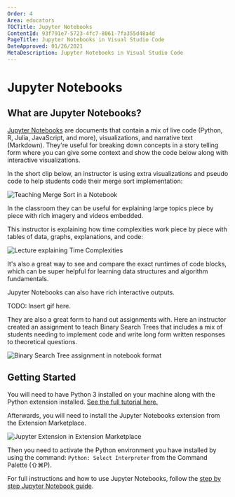 ```yaml
---
Order: 4
Area: educators
TOCTitle: Jupyter Notebooks
ContentId: 93f791e7-5723-4fc7-8061-7fa355d48a4d
PageTitle: Jupyter Notebooks in Visual Studio Code
DateApproved: 01/26/2021
MetaDescription: Jupyter Notebooks in Visual Studio Code
---
```


# Jupyter Notebooks

## What are Jupyter Notebooks?

[Jupyter Notebooks](https://jupyter-notebook-beginner-guide.readthedocs.io/en/latest/what_is_jupyter.html) are documents that contain a mix of live code (Python, R, Julia, JavaScript, and more), visualizations, and narrative text (Markdown). They're useful for breaking down concepts in a story telling form where you can give some context and show the code below along with interactive visualizations.

In the short clip below, an instructor is using extra visualizations and pseudo code to help students code their merge sort implementation:

![Teaching Merge Sort in a Notebook](images/notebooks/notebook_lesson_visual_md.gif)

In the classroom they can be useful for explaining large topics piece by piece with rich imagery and videos embedded.

This instructor is explaining how time complexities work piece by piece with tables of data, graphs, explanations, and code:

![Lecture explaining Time Complexities](images/notebooks/notebook_runtime_lecture.gif)

It's also a great way to see and compare the exact runtimes of code blocks, which can be super helpful for learning data structures and algorithm fundamentals.


Jupyter Notebooks can also have rich interactive outputs.

TODO: Insert gif here.

They are also a great form to hand out assignments with. Here an instructor created an assignment to teach Binary Search Trees that includes a mix of students needing to implement code and write long form written responses to theoretical questions.

![Binary Search Tree assignment in notebook format](images/notebooks/notebook_assignment.gif)

## Getting Started

You will need to have Python 3 installed on your machine along with the Python extension installed. [See the full tutorial here.](https://code.visualstudio.com/docs/python/python-tutorial)

Afterwards, you will need to install the Jupyter Notebooks extension from the Extension Marketplace.

![Jupyter Extension in Extension Marketplace](images/notebooks/jupyter_market_place.png)

Then you need to activate the Python environment you have installed by using the command: `Python: Select Interpreter` from the Command Palette (⇧⌘P).

For full instructions and how to use Jupyter Notebooks, follow the [step by step Jupyter Notebook guide](https://code.visualstudio.com/docs/python/jupyter-support).